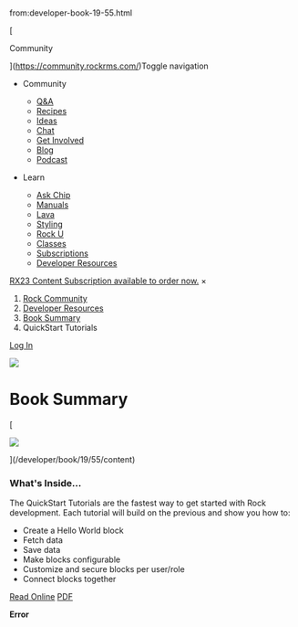 # 
from:developer-book-19-55.html

   

[

Community

](https://community.rockrms.com/)Toggle navigation

*   Community
    
    *   [Q&A](https://community.rockrms.com/ask)
    *   [Recipes](https://community.rockrms.com/recipes)
    *   [Ideas](https://community.rockrms.com/Ideas)
    *   [Chat](https://community.rockrms.com/chat)
    *   [Get Involved](https://community.rockrms.com/get-involved)
    *   [Blog](https://community.rockrms.com/Connect)
    *   [Podcast](https://community.rockrms.com/podcast)
*   Learn
    
    *   [Ask Chip](https://community.rockrms.com/askchip)
    *   [Manuals](https://community.rockrms.com/documentation)
    *   [Lava](https://community.rockrms.com/Lava)
    *   [Styling](https://community.rockrms.com/styling)
    *   [Rock U](https://community.rockrms.com/rocku)
    *   [Classes](https://community.rockrms.com/classes)
    *   [Subscriptions](https://community.rockrms.com/subscriptions)
    *   [Developer Resources](https://community.rockrms.com/developer)

[RX23 Content Subscription available to order now.](https://community.rockrms.com/subscriptions) ×

1.  [Rock Community](/page/1247)
2.  [Developer Resources](/developer)
3.  [Book Summary](/developer/book/19/55)
4.  QuickStart Tutorials

[Log In](/login?returnurl=/page/1335)

![](/Themes/RockCommunity/Assets/Images/particles.png)

Book Summary
============

[

![](/GetImage.ashx?id=123&width=710&height=919)

](/developer/book/19/55/content)

### What's Inside...

The QuickStart Tutorials are the fastest way to get started with Rock development. Each tutorial will build on the previous and show you how to:

*   Create a Hello World block
*   Fetch data
*   Save data
*   Make blocks configurable
*   Customize and secure blocks per user/role
*   Connect blocks together

[Read Online](/developer/book/19/55/content) [PDF](https://rockrms.blob.core.windows.net/documentation/PDFs/d38f8c37da1b4d8da8755dc3b15add5d_QuickStartTutorials.pdf)

**Error**